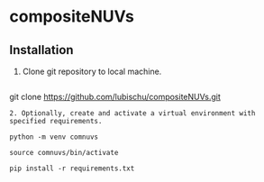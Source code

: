 # compositeNUVs

## Installation
1. Clone git repository to local machine.
   ```
  git clone https://github.com/lubischu/compositeNUVs.git
   ```
2. Optionally, create and activate a virtual environment with specified requirements.
   
  python -m venv comnuvs
  
  source comnuvs/bin/activate
  
  pip install -r requirements.txt
